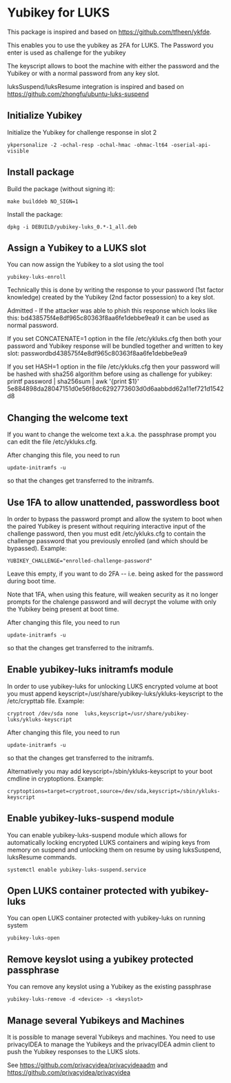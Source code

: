 Yubikey for LUKS
================

This package is inspired and based on https://github.com/tfheen/ykfde.

This enables you to use the yubikey as 2FA for LUKS.
The Password you enter is used as challenge for the yubikey

The keyscript allows to boot the machine with either
the password and the Yubikey or with a normal password
from any key slot.

luksSuspend/luksResume integration is inspired and based on https://github.com/zhongfu/ubuntu-luks-suspend

Initialize Yubikey
------------------

Initialize the Yubikey for challenge response in slot 2

    ykpersonalize -2 -ochal-resp -ochal-hmac -ohmac-lt64 -oserial-api-visible

Install package
---------------

Build the package (without signing it):

    make builddeb NO_SIGN=1

Install the package:

    dpkg -i DEBUILD/yubikey-luks_0.*-1_all.deb

Assign a Yubikey to a LUKS slot
--------------------------------

You can now assign the Yubikey to a slot using the tool

    yubikey-luks-enroll

Technically this is done by writing the response to your password (1st factor
knowledge) created by the Yubikey (2nd factor possession) to a key slot.

Admitted - If the attacker was able to phish this response which looks like
this:
    bd438575f4e8df965c80363f8aa6fe1debbe9ea9
it can be used as normal password.

If you set CONCATENATE=1 option in the file /etc/ykluks.cfg then both your password and Yubikey response will be bundled together and written to key slot: passwordbd438575f4e8df965c80363f8aa6fe1debbe9ea9

If you set HASH=1 option in the file /etc/ykluks.cfg then your password will be hashed with sha256 algorithm before using as challenge for yubikey: printf password | sha256sum | awk '{print $1}'
5e884898da28047151d0e56f8dc6292773603d0d6aabbdd62a11ef721d1542d8

Changing the welcome text
-------------------------

If you want to change the welcome text a.k.a. the passphrase prompt you can edit
the file /etc/ykluks.cfg.

After changing this file, you need to run

    update-initramfs -u

so that the changes get transferred to the initramfs.

Use 1FA to allow unattended, passwordless boot 
----------------------------------------------

In order to bypass the password prompt and allow the system to boot when the paired Yubikey is present without requiring interactive input of the challenge password, then you must edit /etc/ykluks.cfg to contain the challenge password that you previously enrolled (and which should be bypassed). Example: 

    YUBIKEY_CHALLENGE="enrolled-challenge-password"

Leave this empty, if you want to do 2FA -- i.e. being asked for the password during boot time.

Note that 1FA, when using this feature, will weaken security as it no longer prompts for the chalenge password and will decrypt the volume with only the Yubikey being present at boot time.

After changing this file, you need to run

    update-initramfs -u

so that the changes get transferred to the initramfs.


Enable yubikey-luks initramfs module
------------------------------------

In order to use yubikey-luks for unlocking LUKS encrypted volume at boot you must append keyscript=/usr/share/yubikey-luks/ykluks-keyscript to the /etc/crypttab file. Example:

    cryptroot /dev/sda none  luks,keyscript=/usr/share/yubikey-luks/ykluks-keyscript

After changing this file, you need to run

    update-initramfs -u

so that the changes get transferred to the initramfs.

Alternatively you may add keyscript=/sbin/ykluks-keyscript to your boot cmdline in cryptoptions. Example:

    cryptoptions=target=cryptroot,source=/dev/sda,keyscript=/sbin/ykluks-keyscript

Enable yubikey-luks-suspend module
----------------------------------

You can enable yubikey-luks-suspend module which allows for automatically locking encrypted LUKS containers and wiping keys from memory on suspend and unlocking them on resume by using luksSuspend, luksResume commands.
 
    systemctl enable yubikey-luks-suspend.service

Open LUKS container protected with yubikey-luks
-----------------------------------------------

You can open LUKS container protected with yubikey-luks on running system

    yubikey-luks-open
    
    
Remove keyslot using a yubikey protected passphrase
-----------------------------------------------

You can remove any keyslot using a Yubikey as the existing passphrase

    yubikey-luks-remove -d <device> -s <keyslot>

    
Manage several Yubikeys and Machines
------------------------------------

It is possible to manage several Yubikeys and machines.
You need to use privacyIDEA to manage the Yubikeys and
the privacyIDEA admin client to push the Yubikey responses
to the LUKS slots.

See https://github.com/privacyidea/privacyideaadm and
https://github.com/privacyidea/privacyidea
